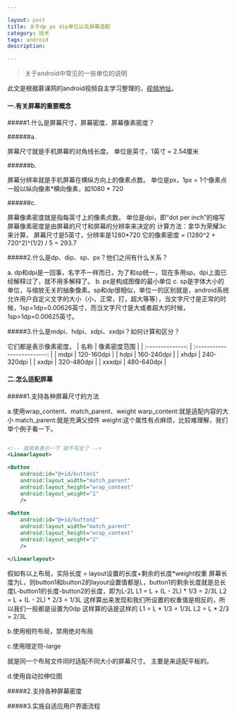 ```yaml
---

layout: post
title: 关于dp px dip单位以及屏幕适配
category: 技术
tags: android
description:

---
```


>关于android中常见的一些单位的说明
 
此文是根据慕课网的android视频自主学习整理的，[视频地址](http://www.imooc.com/learn/484)。

#### 一.有关屏幕的重要概念

#####1.什么是屏幕尺寸、屏幕密度、屏幕像素密度？

######a. 

屏幕尺寸就是手机屏幕的对角线长度。
单位是英寸，1英寸 = 2.54厘米

######b. 

屏幕分辨率就是手机屏幕在横纵方向上的像素点数。
单位是px，1px = 1个像素点
一般以纵向像素*横向像素，如1080 * 720

######c.

屏幕像素密度就是指每英寸上的像素点数。
单位是dpi，即“dot per inch”的缩写
屏幕像素密度是由屏幕的尺寸和屏幕的分辨率来决定的
计算方法：拿华为荣耀3c来计算， 屏幕尺寸是5英寸，分辨率是1280*720
它的像素密度 = (1280^2 + 720^2)^(1/2) / 5 = 293.7

#####2.什么是dp、dip、sp、px？他们之间有什么关系？

a. dp和dpi是一回事，名字不一样而已，为了和sp统一，现在多用sp。dpi上面已经解释过了，就不用多解释了。
b. px是构成图像的最小单位
c. sp是字体大小的单位，与缩放无关的抽象像素。sp和dp很相似，单位一的区别就是，android系统允许用户自定义文字的大小（小，正常，打，超大等等），当文字尺寸是正常的时候，1sp=1dp=0.00626英寸，而当文字尺寸是大或者超大的时候，1sp>1dp=0.00625英寸。

#####3.什么是mdpi、hdpi、xdpi、xxdpi？如何计算和区分？

它们都是表示像素密度。
| 名称 | 像素密度范围 |
| :--------------: | :-------------------------: |
| mdpi | 120-160dpi |
| hdpi | 160-240dpi |
| xhdpi | 240-320dpi |
| xxdpi | 320-480dpi |
| xxxdpi | 480-640dpi |

#### 二.怎么适配屏幕

#####1.支持各种屏幕尺寸的方法

a.使用wrap_content、match_parent、weight 
warp_content:就是适配内容的大小
match_parent:就是充满父控件
weight:这个属性有点麻烦，比较难理解，我们举个例子看一下。

```xml

<!-- 我简单表示一下 就不写全了 -->
<Linearlayout>

<Button 
    android:id="@+id/button1"
    android:layout_width="match_parent"
    android:layout_height="wrap_content"
    android:layout_weight="1"
    />
    
<Button 
    android:id="@+id/button2"
    android:layout_width="match_parent"
    android:layout_height="wrap_content"
    android:layout_weight="2"
    />

</Linearlayout>

```

假如有以上布局，实际长度 = layout设置的长度+剩余的长度*weight权重
屏幕长度为L，则button1和button2的layout设置值都是L，button1的剩余长度就是总长度L-button1的长度-button2的长度，即为L-2L
L1 = L + (L - 2L) * 1/3 = 2/3L
L2 = L + (L - 2L) * 2/3 = 1/3L
这样算出来发现和我们所设置的权重值是相反的，所以我们一般都是设置为0dp
这样算的话是这样的
L1 = L * 1/3 = 1/3L
L2 = L * 2/3 = 2/3L

b.使用相符布局，禁用绝对布局

c.使用限定符-large

就是同一个布局文件同时适配不同大小的屏幕尺寸。
主要是来适配平板的。

d.使用自动拉伸位图

#####2.支持各种屏幕密度

#####3.实施自适应用户界面流程





